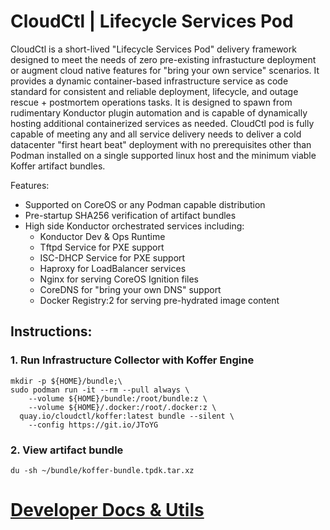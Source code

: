 # CloudCtl | Lifecycle Services Pod
CloudCtl is a short-lived "Lifecycle Services Pod" delivery framework designed to meet the needs of zero pre-existing infrastucture deployment or augment cloud native features for "bring your own service" scenarios. It provides a dynamic container-based infrastructure service as code standard for consistent and reliable deployment, lifecycle, and outage rescue + postmortem operations tasks. It is designed to spawn from rudimentary Konductor plugin automation and is capable of dynamically hosting additional containerized services as needed. CloudCtl pod is fully capable of meeting any and all service delivery needs to deliver a cold datacenter "first heart beat" deployment with no prerequisites other than Podman installed on a single supported linux host and the minimum viable Koffer artifact bundles.

Features:
  - Supported on CoreOS or any Podman capable distribution
  - Pre-startup SHA256 verification of artifact bundles 
  - High side Konductor orchestrated services including:
    - Konductor Dev & Ops Runtime
    - Tftpd Service for PXE support
    - ISC-DHCP Service for PXE support
    - Haproxy for LoadBalancer services
    - Nginx for serving CoreOS Ignition files
    - CoreDNS for "bring your own DNS" support
    - Docker Registry:2 for serving pre-hydrated image content

## Instructions:
### 1. Run Infrastructure Collector with Koffer Engine
```
mkdir -p ${HOME}/bundle;\
sudo podman run -it --rm --pull always \
    --volume ${HOME}/bundle:/root/bundle:z \
    --volume ${HOME}/.docker:/root/.docker:z \
  quay.io/cloudctl/koffer:latest bundle --silent \
    --config https://git.io/JToYG

```
### 2. View artifact bundle
```
du -sh ~/bundle/koffer-bundle.tpdk.tar.xz
``` 
# [Developer Docs & Utils](./dev)

